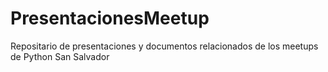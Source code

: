 # PresentacionesMeetup
Repositario de presentaciones y documentos relacionados de los meetups de Python San Salvador
